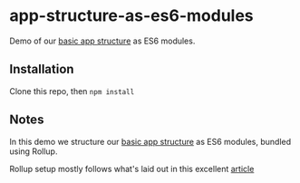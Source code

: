 # app-structure-as-es6-modules

Demo of our [basic app structure](https://github.com/pakx/the-mithril-diaries/wiki/Basic-Mithril-App-Structure) as ES6 modules.

## Installation

Clone this repo, then `npm install`

## Notes

In this demo we structure our [basic app structure](https://github.com/pakx/the-mithril-diaries/wiki/Basic-Mithril-App-Structure) as ES6 modules, bundled using Rollup.

Rollup setup mostly follows what's laid out in this excellent [article](https://code.lengstorf.com/learn-rollup-js/)